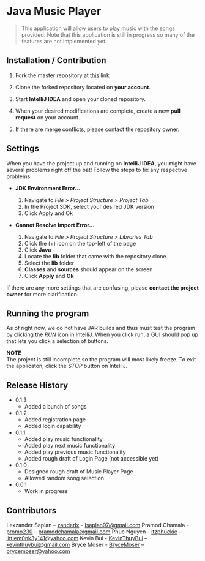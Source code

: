 # Java Music Player

> This application will allow users to play music with the songs provided. Note that this application is still in progress so many of the features are not implemented yet.

## Installation / Contribution

1. Fork the master repository at [this](https://github.com/zanderlx/CECS-327-Music-Player "ZanderLx's GitHub")
 link

2. Clone the forked repository located on **your account**.

3. Start **IntelliJ IDEA** and open your cloned repository.

4. When your desired modifications are complete, create a new **pull request** on your account.

5. If there are merge conflicts, please contact the repository owner.

## Settings

When you have the project up and running on **IntelliJ IDEA**, you might have several problems right off the bat! Follow the steps to fix any respective problems.

* **JDK Environment Error...**
   1. Navigate to *File > Project Structure > Project Tab*
   2. In the Project SDK, select your desired JDK version
   3. Click Apply and Ok

* **Cannot Resolve Import Error...**
   1. Navigate to *File > Project Structure > Libraries Tab*
   2. Click the (+) icon on the top-left of the page
   3. Click **Java**
   4. Locate the **lib** folder that came with the repository clone.
   5. Select the **lib** folder
   6. **Classes** and **sources** should appear on the screen
   7. Click **Apply** and **Ok**

If there are any more settings that are confusing, please **contact the project owner** for more clarification.

## Running the program

As of right now, we do not have JAR builds and thus must test the program by clicking the *RUN* icon in IntelliJ. When you click run, a GUI should pop up that lets you click a selection of buttons.

**NOTE**  
The project is still incomplete so the program will most likely freeze. To exit the applicaton, click the *STOP* button on IntelliJ.

## Release History
* 0.1.3
  * Added a bunch of songs
* 0.1.2
  * Added registration page
  * Added login capability
* 0.1.1
  * Added play music functionality
  * Added play next music functionality
  * Added play previous music functionality
  * Added rough draft of Login Page (not accessible yet)
* 0.1.0
  * Designed rough draft of Music Player Page
  * Allowed random song selection
* 0.0.1
  * Work in progress

## Contributors
Lexzander Saplan – [zanderlx](https://github.com/zanderlx) – lsaplan97@gmail.com
Pramod Chamala - [promo230](https://github.com/promo230) – pramodchamala@gmail.com
Phuc Nguyen - [itzphuckie](https://github.com/itzphuckie) – littlem0nk3y141@yahoo.com
Kevin Bui - [KevinThuyBui](https://github.com/KevinThuyBui) – kevinthuybui@gmail.com
Bryce Moser - [BryceMoser](https://github.com/BryceMoser) – brycemoser@yahoo.com  

